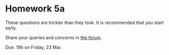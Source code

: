 # Homework 5a

These questions are trickier than they look. It is recommended that you start early.

Share your queries and concerns in [the forum](https://habibedu.facebook.com/groups/376032139504449/).

_Due_: 19h on Friday, 23 Mar.
